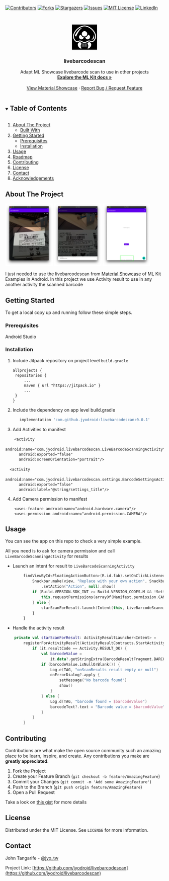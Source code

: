 <!--
*** Thanks for checking out the Best-README-Template. If you have a suggestion
*** that would make this better, please fork the repo and create a pull request
*** or simply open an issue with the tag "enhancement".
*** Thanks again! Now go create something AMAZING! :D
***
***
***
*** To avoid retyping too much info. Do a search and replace for the following:
*** github_username, repo_name, twitter_handle, email, project_title, project_description
-->



<!-- PROJECT SHIELDS -->
<!--
*** I'm using markdown "reference style" links for readability.
*** Reference links are enclosed in brackets [ ] instead of parentheses ( ).
*** See the bottom of this document for the declaration of the reference variables
*** for contributors-url, forks-url, etc. This is an optional, concise syntax you may use.
*** https://www.markdownguide.org/basic-syntax/#reference-style-links
-->
[![Contributors][contributors-shield]][contributors-url]
[![Forks][forks-shield]][forks-url]
[![Stargazers][stars-shield]][stars-url]
[![Issues][issues-shield]][issues-url]
[![MIT License][license-shield]][license-url]
[![LinkedIn][linkedin-shield]][linkedin-url]



<!-- PROJECT LOGO -->
<br />
<p align="center">
  <a href="https://github.com/jyodroid/livebarcodescan">
    <img src="images/metroid.png" alt="Logo" width="80" height="80">
  </a>

  <h3 align="center">livebarcodescan</h3>

  <p align="center">
    Adapt ML Showcase livebarcode scan to use in other projects
    <br />
    <a href="https://developers.google.com/ml-kit"><strong>Explore the ML Kit docs »</strong></a>
    <br />
    <br />
    <a href="https://github.com/googlesamples/mlkit/tree/master/android/material-showcase">View Material Showcase</a>
    ·
    <a href="https://github.com/jyodroid/livebarcodescan/issues">Report Bug / Request Feature</a>
  </p>
</p>



<!-- TABLE OF CONTENTS -->
<details open="open">
  <summary><h2 style="display: inline-block">Table of Contents</h2></summary>
  <ol>
    <li>
      <a href="#about-the-project">About The Project</a>
      <ul>
        <li><a href="#built-with">Built With</a></li>
      </ul>
    </li>
    <li>
      <a href="#getting-started">Getting Started</a>
      <ul>
        <li><a href="#prerequisites">Prerequisites</a></li>
        <li><a href="#installation">Installation</a></li>
      </ul>
    </li>
    <li><a href="#usage">Usage</a></li>
    <li><a href="#roadmap">Roadmap</a></li>
    <li><a href="#contributing">Contributing</a></li>
    <li><a href="#license">License</a></li>
    <li><a href="#contact">Contact</a></li>
    <li><a href="#acknowledgements">Acknowledgements</a></li>
  </ol>
</details>

<!-- ABOUT THE PROJECT -->
## About The Project

<img src="./images/searching.png" width="30%">
<img src="./images/found.png" width="30%">
<img src="./images/barcode_value.png" width="30%">

I just needed to use the livebarcodescan from [Material Showcase](https://github.com/googlesamples/mlkit/tree/master/android/material-showcase) of ML Kit Examples in Android. In this project we use Activity result to use in any another activity the scanned barcode


<!-- GETTING STARTED -->
## Getting Started
To get a local copy up and running follow these simple steps.

### Prerequisites
Android Studio

### Installation

1. Include Jitpack repository on project level `build.gradle`
   ```
   allprojects {
    repositories {
        ...
        maven { url "https://jitpack.io" }
        ...
    }
   } 
   ```

2. Include the dependency on app level build.gradle
   ```gradle
      implementation 'com.github.jyodroid:livebarcodescan:0.0.1'
   ```

3. Add Activities to manifest
```
    <activity
      android:name="com.jyodroid.livebarcodescan.LiveBarcodeScanningActivity"
      android:exported="false"
      android:screenOrientation="portrait"/>

  <activity
      android:name="com.jyodroid.livebarcodescan.settings.BarcodeSettingsActivity"
      android:exported="false"
      android:label="@string/settings_title"/>
```

4. Add Camera permission to manifest
```
    <uses-feature android:name="android.hardware.camera"/>
    <uses-permission android:name="android.permission.CAMERA"/>
```

<!-- USAGE EXAMPLES -->
## Usage
You can see the app on this repo to check a very simple example.

All you need is to ask for camera permission and call `LiveBarcodeScanningActivity` for results

- Launch an intent for result to `LiveBarcodeScanningActivity`
```kotlin
        findViewById<FloatingActionButton>(R.id.fab).setOnClickListener { view ->
            Snackbar.make(view, "Replace with your own action", Snackbar.LENGTH_LONG)
                .setAction("Action", null).show()
            if (Build.VERSION.SDK_INT >= Build.VERSION_CODES.M && !Settings.System.canWrite(this)) {
                this.requestPermissions(arrayOf(Manifest.permission.CAMERA), 3)
            } else {
                starScanForResult.launch(Intent(this, LiveBarcodeScanningActivity::class.java))
            }
        }
```

- Handle the activity result
```kotlin
    private val starScanForResult: ActivityResultLauncher<Intent> =
        registerForActivityResult(ActivityResultContracts.StartActivityForResult()) {
            if (it.resultCode == Activity.RESULT_OK) {
                val barcodeValue =
                    it.data?.getStringExtra(BarcodeResultFragment.BARCODE_VALUE_EXTRA)
                if (barcodeValue.isNullOrBlank()) {
                    Log.e(TAG, "onScanResults result empty or null")
                    onErrorDialog?.apply {
                        setMessage("No barcode found")
                        show()
                    }
                } else {
                    Log.d(TAG, "barcode found = $barcodeValue")
                    barcodeText?.text = "Barcode value = $barcodeValue"
                }
            }
        }
```

<!-- ROADMAP -->
<!-- ## Roadmap

See the [open issues](https://github.com/github_username/repo_name/issues) for a list of proposed features (and known issues). -->



<!-- CONTRIBUTING -->
## Contributing

Contributions are what make the open source community such an amazing place to be learn, inspire, and create. Any contributions you make are **greatly appreciated**.

1. Fork the Project
2. Create your Feature Branch (`git checkout -b feature/AmazingFeature`)
3. Commit your Changes (`git commit -m 'Add some AmazingFeature'`)
4. Push to the Branch (`git push origin feature/AmazingFeature`)
5. Open a Pull Request

Take a look on [this gist](https://gist.github.com/MarcDiethelm/7303312) for more details

<!-- LICENSE -->
## License

Distributed under the MIT License. See `LICENSE` for more information.

<!-- CONTACT -->
## Contact

John Tangarife - [@jyo_tw](https://twitter.com/jyo_tw)

Project Link: [https://github.com/jyodroid/livebarcodescan](https://github.com/jyodroid/livebarcodescan)

<!-- ACKNOWLEDGEMENTS
## Acknowledgements

* []()
* []()
* []() -->

<!-- MARKDOWN LINKS & IMAGES -->
<!-- https://www.markdownguide.org/basic-syntax/#reference-style-links -->
[contributors-shield]: https://img.shields.io/github/contributors/jyodroid/livebarcodescan.svg?style=for-the-badge
[contributors-url]: https://github.com/jyodroid/livebarcodescan/graphs/contributors
[forks-shield]: https://img.shields.io/github/forks/jyodroid/livebarcodescan.svg?style=for-the-badge
[forks-url]: https://github.com/jyodroid/livebarcodescan/network/members
[stars-shield]: https://img.shields.io/github/stars/jyodroid/livebarcodescan.svg?style=for-the-badge
[stars-url]: https://github.com/github_username/livebarcodescan/stargazers
[issues-shield]: https://img.shields.io/github/issues/jyodroid/livebarcodescan.svg?style=for-the-badge
[issues-url]: https://github.com/github_username/livebarcodescan/issues
[license-shield]: https://img.shields.io/github/license/jyodroid/livebarcodescan.svg?style=for-the-badge
[license-url]: https://github.com/jyodroid/livebarcodescan/blob/master/LICENSE.txt
[linkedin-shield]: https://img.shields.io/badge/-LinkedIn-black.svg?style=for-the-badge&logo=linkedin&colorB=555
[linkedin-url]: https://co.linkedin.com/in/john-tangarife-31aba070
